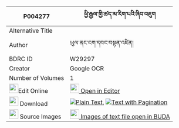 |P004277|ཕྱི་རྒྱལ་གྱི་ཚད་མ་རིག་པའི་ཞིབ་འཇུག 
| --- | --- 
|Alternative Title |
|Author| ཡུལ་ནང་ངག་དབང་བསྟན་འཛིན།
|BDRC ID | W29297
|Creator | Google OCR
|Number of Volumes| 1
|<img width="25" src="https://img.icons8.com/color/25/000000/edit-property.png">Edit Online| [<img width="25" src="https://avatars.githubusercontent.com/u/45091458?s=200&v=4"> Open in Editor](http://editor.openpecha.org/P004277)
|<img width="25" src="https://img.icons8.com/fluent/48/000000/download-2.png"/>  Download | [![](https://img.icons8.com/color/20/000000/txt.png)Plain Text](https://github.com/Openpecha/P004277/releases/download/v2/chigyal_gyi_tsema_rigpa_i_shyi_plain_P004277.zip), [![](https://img.icons8.com/color/20/000000/txt.png)Text with Pagination](https://github.com/Openpecha/P004277/releases/download/v2/chigyal_gyi_tsema_rigpa_i_shyi_pages_P004277.zip)
|<img width="25" src="https://img.icons8.com/plasticine/100/000000/pictures-folder.png"/>  Source Images | [<img width="25" src="https://library.bdrc.io/icons/BUDA-small.svg"> Images of text file open in BUDA](https://library.bdrc.io/show/bdr:W29297)